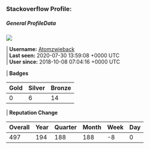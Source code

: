 ### Stackoverflow Profile:
##### General ProfileData
<!-- profile starts -->
 ![](https://i.stack.imgur.com/CGkTl.jpg?s=128&g=1)

| **Username:**  [Atomzwieback](https://stackoverflow.com/users/10471621/atomzwieback "Atomzwieback")  
| **Last seen:**  2020-07-30 13:59:08 +0000 UTC   
| **User since:**  2018-10-08 07:04:16 +0000 UTC   

| **Badges**  

| Gold | Silver | Bronze |
| :------------ | :------------ | :------------ |
| 0 | 6 | 14 |

| **Reputation Change**  

| Overall | Year | Quarter | Month |  Week | Day |
| :------------ | :------------ | :------------ | :------------ | :------------ | :------------ |
| 497 | 194 | 188 | 188 | -8 | 0 |
<!-- profile ends -->